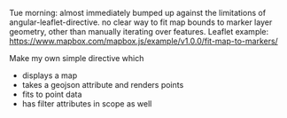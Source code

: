 Tue morning: almost immediately bumped up against the limitations of angular-leaflet-directive. no clear way to fit map bounds to marker layer geometry, other than manually iterating over features. Leaflet example: https://www.mapbox.com/mapbox.js/example/v1.0.0/fit-map-to-markers/

Make my own simple directive which

 - displays a map
 - takes a geojson attribute and renders points
 - fits to point data
 - has filter attributes in scope as well